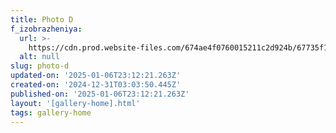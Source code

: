 ```yaml
---
title: Photo D
f_izobrazheniya:
  url: >-
    https://cdn.prod.website-files.com/674ae4f0760015211c2d924b/67735f16911ed77b219f19da_6759c89649b75c45b138fe9d_yD0kFZnPi3c2.jpeg
  alt: null
slug: photo-d
updated-on: '2025-01-06T23:12:21.263Z'
created-on: '2024-12-31T03:03:50.445Z'
published-on: '2025-01-06T23:12:21.263Z'
layout: '[gallery-home].html'
tags: gallery-home
---
```



